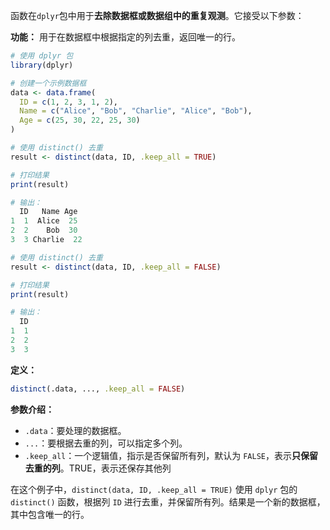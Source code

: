 函数在`dplyr`包中用于**去除数据框或数据组中的重复观测**。它接受以下参数：

**功能：** 用于在数据框中根据指定的列去重，返回唯一的行。

```R
# 使用 dplyr 包
library(dplyr)

# 创建一个示例数据框
data <- data.frame(
  ID = c(1, 2, 3, 1, 2),
  Name = c("Alice", "Bob", "Charlie", "Alice", "Bob"),
  Age = c(25, 30, 22, 25, 30)
)

# 使用 distinct() 去重
result <- distinct(data, ID, .keep_all = TRUE)

# 打印结果
print(result)

# 输出：
  ID   Name Age
1  1  Alice  25
2  2    Bob  30
3  3 Charlie  22

# 使用 distinct() 去重
result <- distinct(data, ID, .keep_all = FALSE)

# 打印结果
print(result)

# 输出：
  ID
1  1
2  2
3  3
```

**定义：**
```R
distinct(.data, ..., .keep_all = FALSE)
```

**参数介绍：**
- `.data`：要处理的数据框。
- `...`：要根据去重的列，可以指定多个列。
- `.keep_all`：一个逻辑值，指示是否保留所有列，默认为 `FALSE`，表示**只保留去重的列**。TRUE，表示还保存其他列

在这个例子中，`distinct(data, ID, .keep_all = TRUE)` 使用 `dplyr` 包的 `distinct()` 函数，根据列 `ID` 进行去重，并保留所有列。结果是一个新的数据框，其中包含唯一的行。



